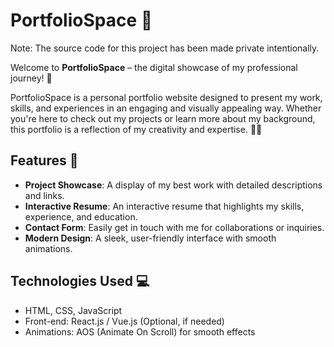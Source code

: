# PortfolioSpace 🎨

Note: The source code for this project has been made private intentionally.

Welcome to **PortfolioSpace** – the digital showcase of my professional journey! 🚀

PortfolioSpace is a personal portfolio website designed to present my work, skills, and experiences in an engaging and visually appealing way. Whether you're here to check out my projects or learn more about my background, this portfolio is a reflection of my creativity and expertise. 💼✨

## Features 🌟
- **Project Showcase**: A display of my best work with detailed descriptions and links.
- **Interactive Resume**: An interactive resume that highlights my skills, experience, and education.
- **Contact Form**: Easily get in touch with me for collaborations or inquiries.
- **Modern Design**: A sleek, user-friendly interface with smooth animations.

## Technologies Used 💻
- HTML, CSS, JavaScript
- Front-end: React.js / Vue.js (Optional, if needed)
- Animations: AOS (Animate On Scroll) for smooth effects

